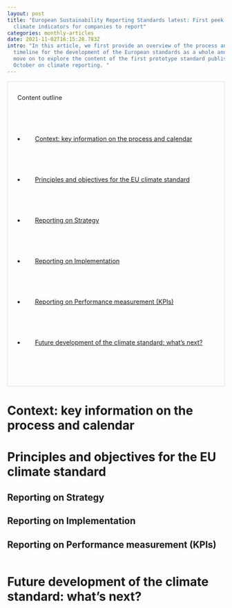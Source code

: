 ```yaml
---
layout: post
title: "European Sustainability Reporting Standards latest: First peek into
  climate indicators for companies to report"
categories: monthly-articles
date: 2021-11-02T16:15:28.783Z
intro: "In this article, we first provide an overview of the process and
  timeline for the development of the European standards as a whole and then
  move on to explore the content of the first prototype standard published in
  October on climate reporting. "
---
```

<div style="border: 1px solid #DFDFDF; padding: 1em; font-size: .9rem;">

  <span>Content outline</span>

  <ul>

    <li>

      <a href="#Context">Context: key information on the process and calendar</a>

    </li>

    <li>

      <a href="#Principles">Principles and objectives for the EU climate standard</a>

    </li>

    <li>

      <a href="#Reporting">Reporting on Strategy</a>

    </li>

    <li> 

      <a href="#Implementation">Reporting on Implementation</a>

   </li>

    <li>

      <a href="#KPIs">Reporting on Performance measurement (KPIs)</a>

   </li>

    <li>

      <a href="#Future">Future development of the climate standard: what’s next?</a>

    </li>

  </ul>

</div>



<h1 id="Context">Context: key information on the process and calendar</h1>



<h1 id="Principles">Principles and objectives for the EU climate standard</h1>



<h2 id="Reporting">Reporting on Strategy</h1>



<h2 id="Implementation">Reporting on Implementation</h1>



<h2 id="KPIs">Reporting on Performance measurement (KPIs)</h1>

![]()



<h1 id="Future">Future development of the climate standard: what’s next?</h1>